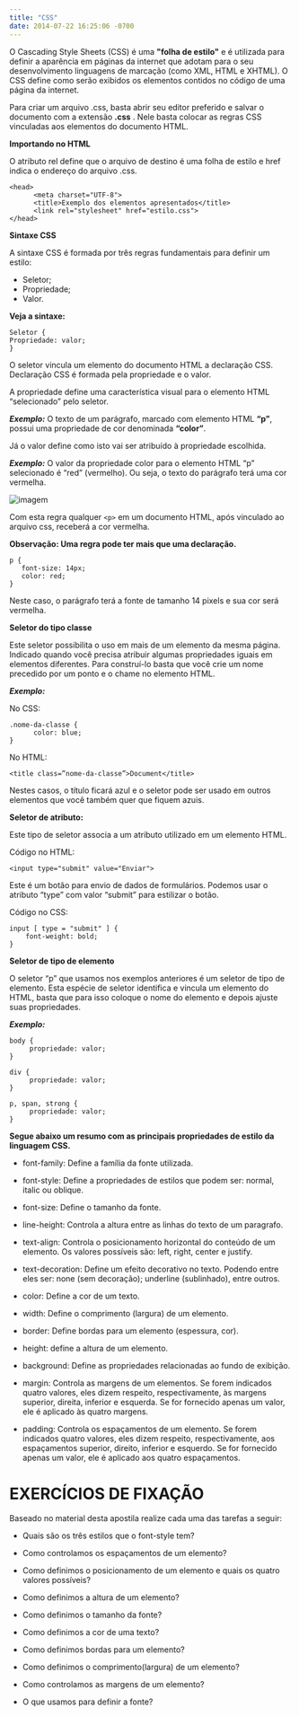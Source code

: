 ```yaml
---
title: "CSS"
date: 2014-07-22 16:25:06 -0700
---
```


O Cascading Style Sheets (CSS) é uma __"folha de estilo"__ e é utilizada para definir a aparência em páginas da internet que adotam para o seu desenvolvimento linguagens de marcação (como XML, HTML e XHTML). O CSS define como serão exibidos os elementos contidos no código de uma página da internet.

Para criar um arquivo .css, basta abrir seu editor preferido e salvar o documento com a extensão __.css__ . Nele basta colocar as regras CSS vinculadas aos elementos do documento HTML.

**Importando no HTML**

O atributo rel define que o arquivo de destino é uma folha de estilo e href indica o endereço do arquivo .css.

```
<head>
      <meta charset="UTF-8">
      <title>Exemplo dos elementos apresentados</title>
      <link rel="stylesheet" href="estilo.css">
</head>
```

**Sintaxe CSS**

A sintaxe CSS é formada por três regras fundamentais para definir um estilo:

* Seletor;
* Propriedade;
* Valor.

**Veja a sintaxe:**
```
Seletor {
Propriedade: valor;
}
```

O seletor vincula um elemento do documento HTML a declaração CSS. Declaração CSS é formada pela propriedade e o valor. 

A propriedade define uma característica visual para o elemento HTML “selecionado” pelo seletor.

***Exemplo:*** O texto de um parágrafo, marcado com elemento HTML __“p”__, possui uma propriedade de cor denominada __“color”__. 

Já o valor define como isto vai ser atribuído à propriedade escolhida.

***Exemplo:*** O valor da propriedade color para o elemento HTML “p” selecionado é “red” (vermelho). Ou seja, o texto do parágrafo terá uma cor vermelha.

![imagem](https://www.chiefofdesign.com.br/wp-content/uploads/2018/08/regra-css.jpg)

Com esta regra qualquer `<p>` em um documento HTML, após vinculado ao arquivo css, receberá a cor vermelha.

**Observação: Uma regra pode ter mais que uma declaração.**

```
p {
   font-size: 14px;
   color: red;
}
```
Neste caso, o parágrafo terá a fonte de tamanho 14 pixels e sua cor será vermelha.

**Seletor do tipo classe**

Este seletor possibilita o uso em mais de um elemento da mesma página. Indicado quando você precisa atribuir algumas propriedades iguais em elementos diferentes. Para construí-lo basta que você crie um nome precedido por um ponto e o chame no elemento HTML.

***Exemplo:***

No CSS:

```
.nome-da-classe {
      color: blue;
}
```
No HTML:

```
<title class=”nome-da-classe”>Document</title>
```

Nestes casos, o título ficará azul e o seletor pode ser usado em outros elementos que você também quer que fiquem azuis.

**Seletor de atributo:**

Este tipo de seletor associa a um atributo utilizado em um elemento HTML.

Código no HTML:

```
<input type="submit" value="Enviar">
```

Este é um botão para envio de dados de formulários. 
Podemos usar o atributo “type” com valor “submit” para estilizar o botão.

Código no CSS:

```
input [ type = "submit" ] {
    font-weight: bold;  
}
```

**Seletor de tipo de elemento**

O seletor “p” que usamos nos exemplos anteriores é um seletor de tipo de elemento. Esta espécie de seletor identifica e vincula um elemento do HTML, basta que para isso coloque o nome do elemento e depois ajuste suas propriedades.
 
***Exemplo:***

```
body {
     propriedade: valor;
}
 
div {
     propriedade: valor;
}
 
p, span, strong {
     propriedade: valor;
}
```
**Segue abaixo um resumo com as principais propriedades de estilo da linguagem CSS.**

* font-family: Define a família da fonte utilizada.

* font-style: Define a propriedades de estilos que podem ser: normal, italic ou oblique. 

* font-size: Define o tamanho da fonte.

* line-height: Controla a altura entre as linhas do texto de um paragrafo.

* text-align: Controla o posicionamento horizontal do conteúdo de um elemento. Os valores possíveis são: left, right, center e justify.

* text-decoration: Define um efeito decorativo no texto. Podendo entre eles ser: none (sem decoração); underline (sublinhado), entre outros.

* color: Define a cor de um texto. 

* width: Define o comprimento (largura) de um elemento. 

* border: Define bordas para um elemento (espessura, cor).

* height: define a altura de um elemento.

* background: Define as propriedades relacionadas ao fundo de exibição.

* margin: Controla as margens de um elementos. Se forem indicados quatro valores, eles dizem respeito, respectivamente, às margens superior, direita, inferior e esquerda. Se for fornecido apenas um valor, ele é aplicado às quatro margens.

* padding: Controla os espaçamentos de um elemento. Se forem indicados quatro valores, eles dizem respeito, respectivamente, aos espaçamentos superior, direito, inferior e esquerdo. Se for fornecido apenas um valor, ele é aplicado aos quatro espaçamentos.

# EXERCÍCIOS DE FIXAÇÃO

Baseado no material desta apostila realize cada uma das tarefas a seguir:

* Quais são os três estilos que o font-style tem?

* Como controlamos os espaçamentos de um elemento?

* Como definimos o posicionamento de um elemento e quais os quatro valores possíveis?

* Como definimos a altura de um elemento?

* Como definimos o tamanho da fonte? 

* Como definimos a cor de uma texto?

* Como definimos bordas para um elemento?

* Como definimos o comprimento(largura) de um elemento?

* Como controlamos as margens de um elemento?

* O que usamos para definir a fonte? 

